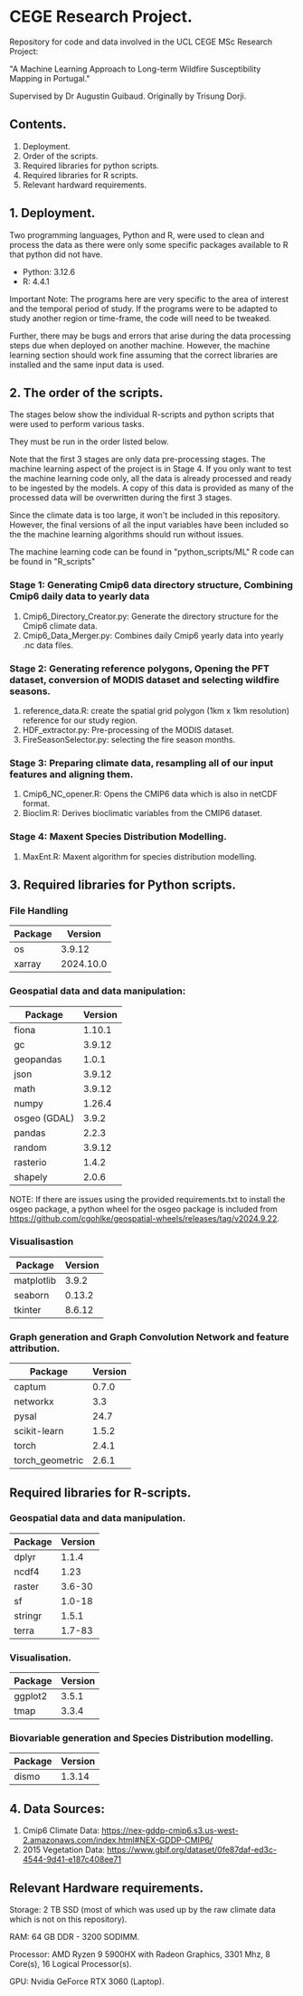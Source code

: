 # CEGE Research Project.

Repository for code and data involved in the UCL CEGE MSc Research Project:

"A Machine Learning Approach to Long-term Wildfire Susceptibility Mapping in Portugal."

Supervised by Dr Augustin Guibaud.
Originally by Trisung Dorji.

## Contents.

1. Deployment.
2. Order of the scripts.
3. Required libraries for python scripts.
4. Required libraries for R scripts.
5. Relevant hardward requirements.

## 1. Deployment.

Two programming languages, Python and R, were used to clean and process the data as there were only some specific packages available to R that python did not have. 

* Python: 3.12.6
* R: 4.4.1
 
Important Note: 
The programs here are very specific to the area of interest and the temporal period of study.
If the programs were to be adapted to study another region or time-frame,  the code will need to be tweaked. 

Further, there may be bugs and  errors that arise during the data processing steps due when deployed on another machine. However, the machine learning section should work fine assuming that the correct libraries are installed and the same input data is used. 

## 2. The order of the scripts.

The stages below show the individual R-scripts and python scripts that were used to perform various tasks.

They must be run in the order listed below.

Note that the first 3 stages are only data pre-processing stages. The machine learning aspect of the project is in Stage 4. If you only want to test the machine learning code only, all the data is already processed and ready to be ingested by the models. A copy of this data is provided as many of the processed data will be overwritten during the first 3 stages. 

Since the climate data is too large, it won't be included in this repository. However, the final versions of all the input variables have been included so the the machine learning algorithms should run without issues.

The machine learning code can be found in "python_scripts/ML"
R code can be found in "R_scripts"

### Stage 1: Generating Cmip6 data directory structure, Combining Cmip6 daily data to yearly data 
1. Cmip6_Directory_Creator.py: Generate the directory structure for the Cmip6 climate data. 
2. Cmip6_Data_Merger.py: Combines daily Cmip6 yearly data into yearly .nc data files. 

### Stage 2: Generating reference polygons, Opening the PFT dataset, conversion of MODIS dataset and selecting wildfire seasons.

1. reference_data.R: create the spatial grid polygon (1km x 1km resolution) reference for our study region.
2. HDF_extractor.py: Pre-processing of the MODIS dataset.
3. FireSeasonSelector.py: selecting the fire season months.

### Stage 3: Preparing climate data, resampling all of our input features and aligning them.

1. Cmip6_NC_opener.R: Opens the CMIP6 data which is also in netCDF format.
2. Bioclim.R: Derives bioclimatic variables from the CMIP6 dataset.

### Stage 4: Maxent Species Distribution Modelling.

1. MaxEnt.R: Maxent algorithm for species distribution modelling.


## 3. Required libraries for Python scripts.

### File Handling 
| Package | Version | 
| -------- | -------------------------- |
|os| 3.9.12 |
|xarray| 2024.10.0 |

### Geospatial data and data manipulation:

| Package | Version | 
| -------- | -------------------------- |
|fiona| 1.10.1 |
|gc| 3.9.12 |
|geopandas| 1.0.1 |
|json| 3.9.12 |
|math| 3.9.12 |
|numpy| 1.26.4 |
|osgeo (GDAL) | 3.9.2 |
|pandas| 2.2.3 |
|random | 3.9.12 |
|rasterio| 1.4.2 |
|shapely| 2.0.6 |


NOTE: If there are issues using the provided requirements.txt to install the osgeo package, a python wheel for the osgeo package is included from https://github.com/cgohlke/geospatial-wheels/releases/tag/v2024.9.22.  

### Visualisastion

| Package | Version | 
| -------- | -------------------------- |
|matplotlib | 3.9.2 |
|seaborn | 0.13.2 |
|tkinter | 8.6.12 |

### Graph generation and Graph Convolution Network and feature attribution.

| Package | Version | 
| -------- | -------------------------- |
|captum | 0.7.0 |
|networkx | 3.3 |
|pysal | 24.7 |
|scikit-learn | 1.5.2 |
|torch | 2.4.1 |
|torch_geometric | 2.6.1 |


## Required libraries for R-scripts.

### Geospatial data and data manipulation.

| Package | Version | 
| -------- | -------------------------- |
|dplyr| 1.1.4 |
|ncdf4| 1.23 |
|raster| 3.6-30 |
|sf| 1.0-18 |
|stringr| 1.5.1 |
|terra| 1.7-83 |


### Visualisation. 
| Package | Version | 
| -------- | -------------------------- |
|ggplot2| 3.5.1 |
|tmap| 3.3.4 |


### Biovariable generation and Species Distribution modelling.

| Package | Version | 
| -------- | -------------------------- |
|dismo| 1.3.14 |


## 4. Data Sources:
1. Cmip6 Climate Data: https://nex-gddp-cmip6.s3.us-west-2.amazonaws.com/index.html#NEX-GDDP-CMIP6/
2. 2015 Vegetation Data: https://www.gbif.org/dataset/0fe87daf-ed3c-4544-9d41-e187c408ee71


## Relevant Hardware requirements.

Storage: 2 TB SSD (most of which was used up by the raw climate data which is not on this repository).

RAM: 64 GB DDR - 3200 SODIMM.

Processor: AMD Ryzen 9 5900HX with Radeon Graphics, 3301 Mhz, 8 Core(s), 16 Logical Processor(s).

GPU: Nvidia GeForce RTX 3060 (Laptop).














